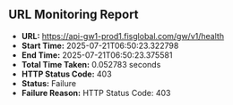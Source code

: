 ## URL Monitoring Report

- **URL:** https://api-gw1-prod1.fisglobal.com/gw/v1/health
- **Start Time:** 2025-07-21T06:50:23.322798
- **End Time:** 2025-07-21T06:50:23.375581
- **Total Time Taken:** 0.052783 seconds
- **HTTP Status Code:** 403
- **Status:** Failure
- **Failure Reason:** HTTP Status Code: 403
